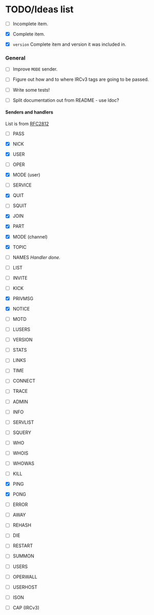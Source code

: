 # TODO/Ideas list
+ [ ] Incomplete item.
+ [x] Complete item.
+ [x] `version` Complete item and version it was included in.


### General
+ [ ] Improve `MODE` sender.

+ [ ] Figure out how and to where IRCv3 tags are going to be passed.

+ [ ] Write some tests!

+ [ ] Split documentation out from README - use ldoc?

#### Senders and handlers
List is from [RFC2812](http://tools.ietf.org/html/rfc2812)

+ [ ] PASS
+ [x] NICK
+ [x] USER
+ [ ] OPER
+ [x] MODE (user)
+ [ ] SERVICE
+ [x] QUIT
+ [ ] SQUIT

+ [x] JOIN
+ [x] PART
+ [x] MODE (channel)
+ [x] TOPIC
+ [ ] NAMES _Handler done._
+ [ ] LIST
+ [ ] INVITE
+ [ ] KICK

+ [x] PRIVMSG
+ [x] NOTICE

+ [ ] MOTD
+ [ ] LUSERS
+ [ ] VERSION
+ [ ] STATS
+ [ ] LINKS
+ [ ] TIME
+ [ ] CONNECT
+ [ ] TRACE
+ [ ] ADMIN
+ [ ] INFO

+ [ ] SERVLIST
+ [ ] SQUERY

+ [ ] WHO
+ [ ] WHOIS
+ [ ] WHOWAS

+ [ ] KILL
+ [x] PING
+ [x] PONG
+ [ ] ERROR

+ [ ] AWAY
+ [ ] REHASH
+ [ ] DIE
+ [ ] RESTART
+ [ ] SUMMON
+ [ ] USERS
+ [ ] OPERWALL
+ [ ] USERHOST
+ [ ] ISON

+ [ ] CAP (IRCv3)
